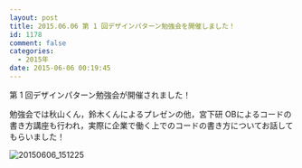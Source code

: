 ```yaml
---
layout: post
title: 2015.06.06 第 1 回デザインパターン勉強会を開催しました！
id: 1178
comment: false
categories:
  - 2015年
date: 2015-06-06 00:19:45
---
```


第 1 回デザインパターン勉強会が開催されました！

勉強会では秋山くん，鈴木くんによるプレゼンの他，宮下研 OBによるコードの書き方講座も行われ，実際に企業で働く上でのコードの書き方についてお話してもらいました！

![20150606_151225](/wp-content/uploads/2015/06/20150606_151225.jpg)
